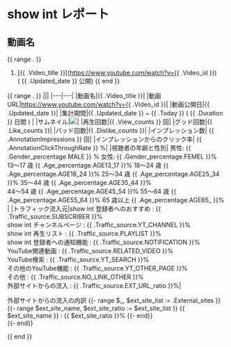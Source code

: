 # show int レポート

## 動画名

{{ range . }}
1. [{{ .Video_title }}](https://www.youtube.com/watch?v={{ .Video_id }})  
 ( {{ .Updated_date }} 公開)
{{ end }}

{{ range . }}
|||
|---|---|
|動画名|{{ .Video_title }}|
|動画URL|https://www.youtube.com/watch?v={{ .Video_id }}|
|動画公開日|{{ .Updated_date }}|
|集計期間|{{ .Updated_date }} ~ {{ .Today }} ( {{ .Duration }} 日間 ) |
|サムネイル|<img src="images/thumbnail_{{ .Video_id }}_trim.jpg">|
|再生回数|{{ .View_counts }} 回|
|グッド回数|{{ .Like_counts }}|
|バッド回数|{{ .Dislike_counts }}|
|インプレッション数| {{ .AnnotationImpressions }} 回|
|インプレッションからのクリック率| {{ .AnnotationClickThroughRate }} %|
|視聴者の年齢と性別| 男性: {{ .Gender_percentage.MALE }} %  女性: {{ .Gender_percentage.FEMEL  }}%<br>13～17 歳 {{ .Age_percentage.AGE13_17 }}%        18～24 歳 {{ .Age_percentage.AGE18_24 }}%        25～34 歳 {{ .Age_percentage.AGE25_34 }}%        35～44 歳 {{ .Age_percentage.AGE35_44 }}%<br>44～54 歳 {{ .Age_percentage.AGE45_54 }}%        55～64 歳 {{ .Age_percentage.AGE55_64 }}%        65 歳以上 {{ .Age_percentage.AGE65_ }}% |
|トラフィック流入元|show int 登録者へのおすすめ : {{ .Traffic_source.SUBSCRIBER }}% <br> show int チャンネルページ : {{ .Traffic_source.YT_CHANNEL }}% <br> show int 再生リスト : {{ .Traffic_source.PLAYLIST }}% <br> show int 登録者への通知機能 : {{ .Traffic_source.NOTIFICATION }}% <br> YouTube関連動画 : {{ .Traffic_source.RELATED_VIDEO }}%  <br> YouTube検索 : {{ .Traffic_source.YT_SEARCH }}% <br> その他のYouTube機能 : {{ .Traffic_source.YT_OTHER_PAGE }}%  <br> その他 : {{ .Traffic_source.NO_LINK_OTHER }}% <br> 外部サイトからの流入 : {{ .Traffic_source.EXT_URL_ratio }}%|

外部サイトからの流入の内訳
{{- range $_, $ext_site_list := .External_sites }}
  {{- range $ext_site_name, $ext_site_ratio := $ext_site_list }}
    {{ $ext_site_name }} : {{ $ext_site_ratio }}%
  {{- end}}    
{{- end}}

<div style="page-break-before:always"></div>
{{ end }}
